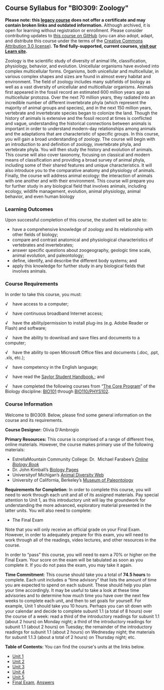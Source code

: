Course Syllabus for "BIO309: Zoology"
-------------------------------------

**Please note: this [legacy course](https://sayloracademy.zendesk.com/hc/en-us/articles/206089967) does not offer a certificate and may contain 
broken links and outdated information.** Although archived, it is open 
for learning without registration or enrollment. Please consider contributing 
updates to [this course on GitHub](https://github.com/saylordotorg/course_bio309) 
(you can also adopt, adapt, and distribute this course under the terms of 
the [Creative Commons Attribution 3.0 license](http://creativecommons.org/licenses/by/3.0/)). **To find fully-supported, current courses, [visit our 
Learn site](https://learn.saylor.org).**

Zoology is the scientific study of diversity of animal life,
classification, physiology, behavior, and evolution. Unicellular
organisms have evolved into complex multicellular forms. Organisms, both
unicellular and multicellular, in various complex shapes and sizes are
found in almost every habitat and environment. The field of zoology
includes many subfields of biology as well as a vast diversity of
unicellular and multicellular organisms. Animals first appeared in the
fossil record an estimated 600 million years ago as multicellular
protozoa. Over the next 70 million years, they radiated into an
incredible number of different invertebrate phyla (which represent the
majority of animal groups and species), and in the next 150 million
years, vertebrate and invertebrate species began to colonize the land.
Though the history of animals is extensive and the fossil record at
times is conflicted and vague, understanding the historical connections
between animals is important in order to understand modern-day
relationships among animals and the adaptations that are characteristic
of specific groups. In this course, you will gain a broad understanding
of zoology. The course will begin with an introduction to and definition
of zoology, invertebrate phyla, and vertebrate phyla. You will then
study the history and evolution of animals. This course will also cover
taxonomy, focusing on classical and modern means of classification and
providing a broad survey of animal phyla, including some of their shared
features and unique characteristics. It will also introduce you to the
comparative anatomy and physiology of animals. Finally, the course will
address animal ecology: the interaction of animals with one another and
with their environment. This course will prepare you for further study
in any biological field that involves animals, including ecology,
wildlife management, evolution, animal physiology, animal behavior, and
even human biology

### Learning Outcomes

Upon successful completion of this course, the student will be able
to:  

-   have a comprehensive knowledge of zoology and its relationship with
    other fields of biology;
-   compare and contrast anatomical and physiological characteristics of
    vertebrates and invertebrates;
-   answer specific questions about zoogeography, geologic time scale,
    animal evolution, and paleontology;
-   define, identify, and describe the different body systems; and
-   apply this knowledge for further study in any biological fields that
    involves animals.

### Course Requirements

In order to take this course, you must:  
  
 <span dir="LTR">√    have access to a computer;</span>  
  
 <span dir="LTR">√    have continuous broadband </span>Internet
access;  
  
 <span dir="LTR">√    have the ability/permission to install plug-ins
(e.g. Adobe Reader or Flash) and software;</span>  
  
 <span dir="LTR">√    have the ability to download and save files and
documents to a computer;</span>  
  
 <span dir="LTR">√    have the ability to open Microsoft Office files
and documents (.doc, .ppt, .xls, etc.);</span>  
  
 <span dir="LTR">√    have competency in the English language;</span>  
  
 √    have read the [Saylor Student
Handbook.](http://www.saylor.org/site/wp-content/uploads/2012/05/Saylor-StudentHandbook.pdf);
and  
  
 √    have completed the following courses from “[The Core
Program](http://www.saylor.org/majors/biology/)” of the Biology
discipline: [BIO101](http://www.saylor.org/courses/bio101/) through
[BIO110/PHYS102](http://www.saylor.org/courses/bio110/).

### Course Information

Welcome to BIO309. Below, please find some general information on the
course and its requirements.

**Course Designer:** Olivia D'Ambrogio

**Primary Resources:** This course is comprised of a range of different
free, online materials. However, the course makes primary use of the
following materials:

-   EstrellaMountain Community College: Dr.  Michael Farabee’s *[Online
    Biology
    Book](http://www.emc.maricopa.edu/faculty/farabee/biobk/BioBookTOC.html)*
-   Dr. John Kimball’s [Biology
    Pages](http://users.rcn.com/jkimball.ma.ultranet/BiologyPages/W/Welcome.html)
-   Universityof Michigan’s [Animal Diversity
    Web](http://animaldiversity.ummz.umich.edu/site/index.html)
-   University of California, Berkeley’s [Museum of
    Paleontology](http://www.ucmp.berkeley.edu/index.php)

**Requirements for Completion**: In order to complete this course, you
will need to work through each unit and all of its assigned materials.
Pay special attention to Unit 1, as this introductory unit will lay the
groundwork for understanding the more advanced, exploratory material
presented in the latter units. You will also need to complete:

-   The Final Exam

Note that you will only receive an official grade on your Final Exam.
However, in order to adequately prepare for this exam, you will need to
work through all of the readings, video lectures, and other resources in
the course.

In order to “pass” this course, you will need to earn a 70% or higher on
the Final Exam. Your score on the exam will be tabulated as soon as you
complete it. If you do not pass the exam, you may take it again.

**Time Commitment**: This course should take you a total of **74.5
hours** to complete. Each unit includes a “time advisory” that lists the
amount of time you are expected to spend on each subunit. These should
help you plan your time accordingly. It may be useful to take a look at
these time advisories and to determine how much time you have over the
next few weeks to complete each unit, and then to set goals for
yourself. For example, Unit 1 should take you 10 hours. Perhaps you can
sit down with your calendar and decide to complete subunit 1.1 (a total
of 8 hours) over the course of a week: read a third of the introductory
readings for subunit 1.1 (about 2 hours) on Monday night; a third of the
introductory readings for subunit 1.1 (about 2 hours) on Tuesday; the
remainder of the introductory readings for subunit 1.1 (about 2 hours)
on Wednesday night; the materials for subunit 1.1.3 (about a total of 2
hours) on Thursday night; etc.

**Table of Contents:** You can find the course's units at the links below.

- [Unit 1](https://legacy.saylor.org/bio309/Unit01/)
- [Unit 2](https://legacy.saylor.org/bio309/Unit02/)
- [Unit 3](https://legacy.saylor.org/bio309/Unit03/)
- [Unit 4](https://legacy.saylor.org/bio309/Unit04/)
- [Unit 5](https://legacy.saylor.org/bio309/Unit05/)
- [Final Exam](http://saylordotorg.github.io/LegacyExams/BIO/BIO309/BIO309-FinalExam.html), [Answers](http://saylordotorg.github.io/LegacyExams/BIO/BIO309/BIO309-FinalExam-Answers.html)
